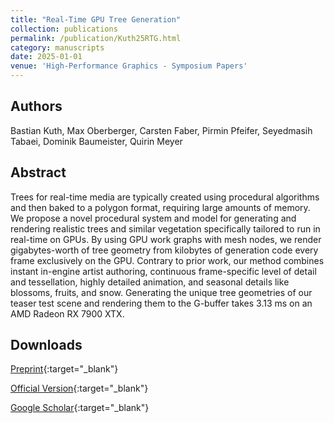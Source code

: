 ```yaml
---
title: "Real-Time GPU Tree Generation"
collection: publications
permalink: /publication/Kuth25RTG.html
category: manuscripts
date: 2025-01-01
venue: 'High-Performance Graphics - Symposium Papers'
---
```

## Authors
Bastian Kuth, Max Oberberger, Carsten Faber, Pirmin Pfeifer, Seyedmasih Tabaei, Dominik Baumeister, Quirin Meyer
## Abstract
Trees for real-time media are typically created using procedural algorithms and then baked to a polygon format, requiring large amounts of memory. We propose a novel procedural system and model for generating and rendering realistic trees and similar vegetation specifically tailored to run in real-time on GPUs. By using GPU work graphs with mesh nodes, we render gigabytes-worth of tree geometry from kilobytes of generation code every frame exclusively on the GPU. Contrary to prior work, our method combines instant in-engine artist authoring, continuous frame-specific level of detail and tessellation, highly detailed animation, and seasonal details like blossoms, fruits, and snow. Generating the unique tree geometries of our teaser test scene and rendering them to the G-buffer takes 3.13 ms on an AMD Radeon RX 7900 XTX.
## Downloads

[Preprint](../files/Kuth25RTG.pdf){:target="_blank"}

[Official Version](https://diglib.eg.org/items/93fc78c0-71fa-4511-8564-a7e5268bf27a){:target="_blank"}

[Google Scholar](https://scholar.google.com/scholar?q=Real+Time+GPU+Tree+Generation){:target="_blank"}